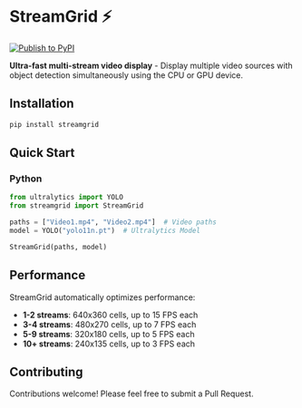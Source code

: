 # StreamGrid ⚡

[![Publish to PyPI](https://github.com/RizwanMunawar/streamgrid/actions/workflows/publish.yml/badge.svg)](https://github.com/RizwanMunawar/streamgrid/actions/workflows/publish.yml)


**Ultra-fast multi-stream video display** - Display multiple video sources with object detection simultaneously using the CPU 
or GPU device.

## Installation

```bash
pip install streamgrid
```

## Quick Start

### Python

```python
from ultralytics import YOLO
from streamgrid import StreamGrid

paths = ["Video1.mp4", "Video2.mp4"]  # Video paths
model = YOLO("yolo11n.pt")  # Ultralytics Model

StreamGrid(paths, model)

```

## Performance

StreamGrid automatically optimizes performance:

- **1-2 streams**: 640x360 cells, up to 15 FPS each
- **3-4 streams**: 480x270 cells, up to 7 FPS each  
- **5-9 streams**: 320x180 cells, up to 5 FPS each
- **10+ streams**: 240x135 cells, up to 3 FPS each

## Contributing

Contributions welcome! Please feel free to submit a Pull Request.
